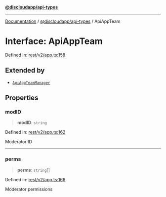 [**@discloudapp/api-types**](../README.md)

***

[Documentation](../../../packages.md) / [@discloudapp/api-types](../README.md) / ApiAppTeam

# Interface: ApiAppTeam

Defined in: [rest/v2/app.ts:158](https://github.com/discloud/discloud.app/blob/8d6df0b18784d1a4408701ac8e6b9db44dbb7133/packages/api-types/rest/v2/app.ts#L158)

## Extended by

- [`ApiAppTeamManager`](ApiAppTeamManager.md)

## Properties

### modID

> **modID**: `string`

Defined in: [rest/v2/app.ts:162](https://github.com/discloud/discloud.app/blob/8d6df0b18784d1a4408701ac8e6b9db44dbb7133/packages/api-types/rest/v2/app.ts#L162)

Moderator ID

***

### perms

> **perms**: `string`[]

Defined in: [rest/v2/app.ts:166](https://github.com/discloud/discloud.app/blob/8d6df0b18784d1a4408701ac8e6b9db44dbb7133/packages/api-types/rest/v2/app.ts#L166)

Moderator permissions
